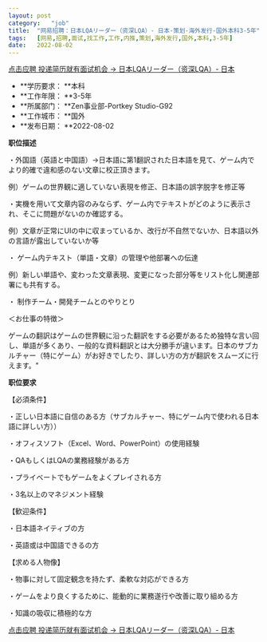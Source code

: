 ```yaml
---
layout:	post
category:	"job"
title:	"网易招聘：日本LQAリーダー（资深LQA）- 日本-策划-海外发行-国外本科3-5年"
tags:	[网易,招聘,面试,找工作,工作,内推,策划,海外发行,国外,本科,3-5年]
date:	2022-08-02
---
```


[点击应聘 投递简历就有面试机会 ->  日本LQAリーダー（资深LQA）- 日本](http://mobile.bole.netease.com/bole/boleDetail?id=39948&employeeId=346f03c3cda5f04c&key=all)



- **学历要求： **本科
- **工作年限： **3-5年
- **所属部门： **Zen事业部-Portkey Studio-G92
- **工作城市： **国外
- **发布日期： **2022-08-02



**职位描述**

・外国語（英語と中国語）→日本語に第1翻訳された日本語を見て、ゲーム内でより的確で違和感のない文章に校正頂きます。

例）ゲームの世界観に適していない表現を修正、日本語の誤字脱字を修正等

・実機を用いて文章内容のみならず、ゲーム内でテキストがどのように表示され、そこに問題がないのか確認する。

例）文章が正常にUIの中に収まっているか、改行が不自然でないか、日本語以外の言語が露出していないか等

・ ゲーム内テキスト（単語・文章）の管理や他部署への伝達

例）新しい単語や、変わった文章表現、変更になった部分等をリスト化し関連部署にも共有する。

・ 制作チーム・開発チームとのやりとり



＜お仕事の特徴＞

ゲームの翻訳はゲームの世界観に沿った翻訳をする必要があるため独特な言い回し、単語が多くあり、一般的な資料翻訳とは大分勝手が違います。日本のサブカルチャー（特にゲーム）がお好きでしたり、詳しい方の方が翻訳をスムーズに行えます。"





**职位要求**

【必須条件】

・正しい日本語に自信のある方（サブカルチャー、特にゲーム内で使われる日本語に詳しい方））

・オフィスソフト（Excel、Word、PowerPoint）の使用経験

・QAもしくはLQAの業務経験がある方

・プライベートでもゲームをよくプレイされる方

・3名以上のマネジメント経験



【歓迎条件】

・日本語ネイティブの方

・英語或は中国語できるの方



【求める人物像】

・物事に対して固定観念を持たず、柔軟な対応ができる方

・ゲームをより良くするために、能動的に業務遂行や改善に取り組める方

・知識の吸収に積極的な方









[点击应聘 投递简历就有面试机会 ->  日本LQAリーダー（资深LQA）- 日本](http://mobile.bole.netease.com/bole/boleDetail?id=39948&employeeId=346f03c3cda5f04c&key=all)